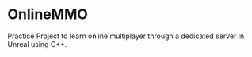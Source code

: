 # OnlineMMO
Practice Project to learn online multiplayer through a dedicated server in Unreal using C++.

